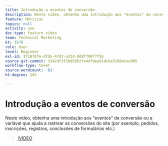 ```yaml
---
title: Introdução a eventos de conversão
description: Neste vídeo, obtenha uma introdução aos "eventos" de conversão ou a variável que ajuda a rastrear as conversões do site (por exemplo, pedidos, inscrições, registros, conclusões de formulários etc.)
feature: Métricas
topics: null
activity: use
doc-type: feature video
team: Technical Marketing
kt: 3578
role: User
level: Beginner
exl-id: 3f2876fe-d7da-47d3-a23d-0d8f790f7f5b
source-git-commit: 32424f3f2b05952fe4df9ea91dcbe51684cee905
workflow-type: tm+mt
source-wordcount: '63'
ht-degree: 14%

---
```


# Introdução a eventos de conversão

Neste vídeo, obtenha uma introdução aos &quot;eventos&quot; de conversão ou a variável que ajuda a rastrear as conversões do site (por exemplo, pedidos, inscrições, registros, conclusões de formulários etc.)

>[!VIDEO](https://video.tv.adobe.com/v/28764/?quality=12)
